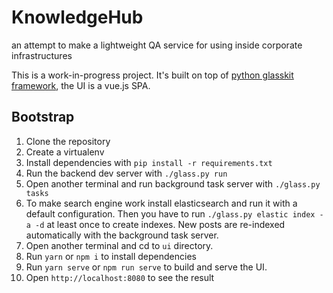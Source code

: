 # KnowledgeHub

an attempt to make a lightweight QA service for using inside corporate infrastructures

This is a work-in-progress project. It's built on top of [python glasskit framework](https://pypi.org/project/glasskit/),
the UI is a vue.js SPA.

## Bootstrap

1. Clone the repository
2. Create a virtualenv
3. Install dependencies with `pip install -r requirements.txt`
4. Run the backend dev server with `./glass.py run`
5. Open another terminal and run background task server with `./glass.py tasks`
6. To make search engine work install elasticsearch and run it with a default configuration. Then you have to run `./glass.py elastic index -a -d` at least once to create indexes. New posts are re-indexed automatically with the background task server.
7. Open another terminal and cd to `ui` directory.
8. Run `yarn` or `npm i` to install dependencies
9. Run `yarn serve` or `npm run serve` to build and serve the UI.
10. Open `http://localhost:8080` to see the result
